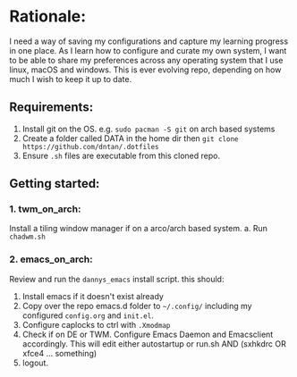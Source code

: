 # Rationale:
I need a way of saving my configurations and capture my learning progress in one place. As I learn how to configure and curate my own system, I want to be able to share my preferences across any operating system that I use linux, macOS and windows. This is ever evolving repo, depending on how much I wish to keep it up to date.

## Requirements:
1. Install git on the OS. e.g. `sudo pacman -S git` on arch based systems
2. Create a folder called DATA in the home dir then `git clone https://github.com/dntan/.dotfiles`
3. Ensure `.sh` files are executable from this cloned repo.

## Getting started:

### 1. twm_on_arch:
Install a tiling window manager if on a arco/arch based system.
a. Run `chadwm.sh`

### 2. emacs_on_arch:
Review and run the `dannys_emacs` install script. this should:
1. Install emacs if it doesn't exist already
2. Copy over the repo emacs.d folder to `~/.config/` including my configured `config.org` and `init.el`.
3. Configure caplocks to ctrl with `.Xmodmap`
4. Check if on DE or TWM. Configure Emacs Daemon and Emacsclient accordingly. This will edit either autostartup or run.sh AND (sxhkdrc OR xfce4 ... something) 
5. logout.
